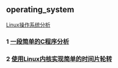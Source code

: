 ## operating_system

[Linux操作系统分析](http://www.xuetangx.com/courses/course-v1:ustcX+USTC001+_/info)

### 1 [一段简单的C程序分析](https://github.com/luofengmacheng/operating_system/blob/master/simple_code_analysis.md)

### 2 [使用Linux内核实现简单的时间片轮转](https://github.com/luofengmacheng/operating_system/blob/master/simple_kernel.md)